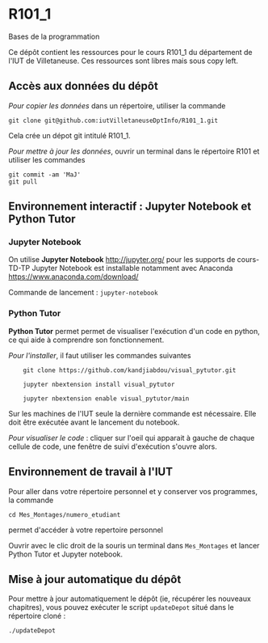 # R101_1


Bases de la programmation

Ce dépôt contient les ressources pour le cours R101_1 du département de l'IUT de Villetaneuse. Ces ressources sont libres mais sous copy left.

## Accès aux données du dépôt 
*Pour copier les données* dans un répertoire, utiliser la commande 
```
git clone git@github.com:iutVilletaneuseDptInfo/R101_1.git
```
Cela crée un dépot git intitulé R101_1.

*Pour mettre à jour les données*, ouvrir un terminal dans le répertoire R101 et utiliser les commandes
```
git commit -am 'MaJ'
git pull
```

## Environnement interactif : Jupyter Notebook et Python Tutor

### Jupyter Notebook 
On utilise **Jupyter Notebook**  http://jupyter.org/ pour les supports de cours-TD-TP
Jupyter Notebook est installable notamment avec Anaconda https://www.anaconda.com/download/

Commande de lancement : `jupyter-notebook`

### Python Tutor 
 **Python Tutor**  permet permet de visualiser l'exécution d'un code en python, ce qui aide à comprendre son fonctionnement.
 
*Pour l'installer*, il faut utiliser les commandes suivantes 
```
    git clone https://github.com/kandjiabdou/visual_pytutor.git
    
    jupyter nbextension install visual_pytutor
    
    jupyter nbextension enable visual_pytutor/main
```    
Sur les machines de l'IUT seule la dernière commande est nécessaire. Elle doit être exécutée avant le lancement du notebook.

*Pour visualiser le code* : cliquer sur l'oeil qui apparait à gauche de chaque cellule de code, une fenêtre de suivi d'exécution s'ouvre alors. 

## Environnement de travail à l'IUT
Pour aller dans votre répertoire personnel et y conserver vos programmes, la commande
```
cd Mes_Montages/numero_etudiant 
```
permet d'accéder à votre repertoire personnel

Ouvrir avec le clic droit de la souris un terminal dans `Mes_Montages` et lancer Python Tutor et Jupyter notebook. 

## Mise à jour automatique du dépôt

Pour mettre à jour automatiquement le dépôt (ie, récupérer les nouveaux chapitres), vous pouvez exécuter le script `updateDepot` situé dans le répertoire cloné :
```bash
./updateDepot
```



